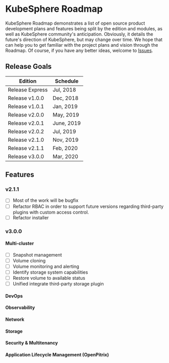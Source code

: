 # KubeSphere Roadmap

KubeSphere Roadmap demonstrates a list of open source product development plans and features being split by the edition and modules, as well as KubeSphere community's anticipation. Obviously, it details the future's direction of KubeSphere, but may change over time. We hope that can help you to get familiar with the project plans and vision through the Roadmap. Of course, if you have any better ideas, welcome to [Issues](https://github.com/kubesphere/kubesphere/issues).

## Release Goals

| Edition  | Schedule |
|---|---|
| Release Express| Jul, 2018 |
| Release v1.0.0| Dec, 2018 |
| Release v1.0.1| Jan, 2019 |
| Release v2.0.0| May, 2019 |
| Release v2.0.1| June, 2019|
| Release v2.0.2| Jul, 2019 |
| Release v2.1.0| Nov, 2019 |
| Release v2.1.1| Feb, 2020 |
| Release v3.0.0| Mar, 2020 |

## Features

### v2.1.1

- [ ] Most of the work will be bugfix
- [ ] Refactor RBAC in order to support future versions regarding third-party plugins with custom access control.
- [ ] Refactor installer

### v3.0.0

#### Multi-cluster

- [ ] Snapshot management
- [ ] Volume cloning
- [ ] Volume monitoring and alerting
- [ ] Identify storage system capabilities
- [ ] Restore volume to available status
- [ ] Unified integrate third-party storage plugin

#### DevOps

#### Observability

#### Network

#### Storage

#### Security & Multitenancy

#### Application Lifecycle Management (OpenPitrix)
